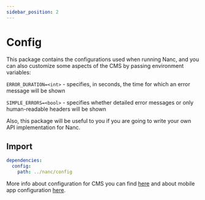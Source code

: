 ```yaml
---
sidebar_position: 2
---
```


# Config

This package contains the configurations used when running Nanc, and you can also customize some aspects of the CMS by passing environment variables:

`ERROR_DURATION=<int>` - specifies, in seconds, the time for which an error message will be shown

`SIMPLE_ERRORS=<bool>` - specifies whether detailed error messages or only human-readable headers will be shown

Also, this package will be useful to you if you are going to write your own API implementation for Nanc.

## Import

```yaml
dependencies:
  config:
    path: ../nanc/config
```

More info about configuration for CMS you can find [here](../nanc_configuring) and about mobile app configuration [here](../mobile_app_configuring).